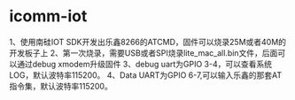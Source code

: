 # icomm-iot
1、使用南硅IOT SDK开发出乐鑫8266的ATCMD，固件可以烧录25M或者40M的开发板子上
2、第一次烧录，需要USB或者SPI烧录lite_mac_all.bin文件，后面可以通过debug xmodem升级固件
3、debug uart为GPIO 3-4，可以查看系统LOG，默认波特率115200。
4、Data UART为GPIO 6-7,可以输入乐鑫的那套AT指令集，默认波特率115200。

